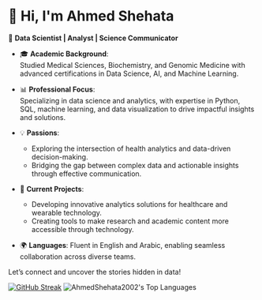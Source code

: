 # 👋 Hi, I'm Ahmed Shehata  

🌟 **Data Scientist | Analyst | Science Communicator**  

- 🎓 **Academic Background**:  
  Studied Medical Sciences, Biochemistry, and Genomic Medicine with advanced certifications in Data Science, AI, and Machine Learning.  

- 📊 **Professional Focus**:  
  Specializing in data science and analytics, with expertise in Python, SQL, machine learning, and data visualization to drive impactful insights and solutions.  

- 💡 **Passions**:  
  - Exploring the intersection of health analytics and data-driven decision-making.  
  - Bridging the gap between complex data and actionable insights through effective communication.  

- 🚀 **Current Projects**:  
  - Developing innovative analytics solutions for healthcare and wearable technology.  
  - Creating tools to make research and academic content more accessible through technology.  

- 🌍 **Languages**: Fluent in English and Arabic, enabling seamless collaboration across diverse teams.  

Let’s connect and uncover the stories hidden in data!  

[![GitHub Streak](https://github-readme-streak-stats.herokuapp.com?user=AhmedShehata2002)](https://git.io/streak-stats)
![AhmedShehata2002's Top Languages](https://github-readme-stats.vercel.app/api/top-langs/?username=AhmedShehata2002&theme=vue-dark&show_icons=true&hide_border=true&layout=compact)
